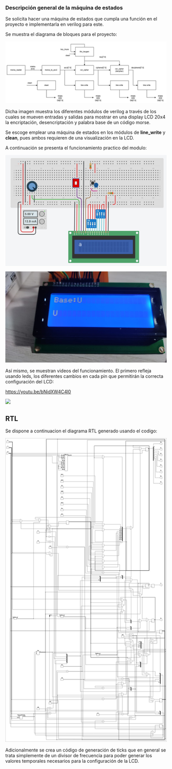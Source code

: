 ### Descripción general de la máquina de estados

Se solicita hacer una máquina de estados que cumpla una función en el proyecto e implementarla en verilog para este. 

Se muestra el diagrama de bloques para el proyecto:

![](Imagenes/Imagen_de_WhatsApp.jpg)

Dicha imagen muestra los diferentes módulos de verilog a través de los cuales se mueven entradas y salidas para mostrar en una display LCD 20x4 la encriptación, desencriptación y palabra base de un código morse.

Se escoge emplear una máquina de estados en los módulos de **line_write** y **clean**, pues ambos requieren de una visualización en la LCD.

A continuación se presenta el funcionamiento practico del modulo:

![](Imagenes/Pasted_image_20250306174801.png)

![](Imagenes/Pasted_image_20250306174825.png)

Así mismo, se muestran videos del funcionamiento. El primero refleja usando leds, los diferentes cambios en cada pin que permitirán la correcta configuración del LCD:

https://youtu.be/bNidXW4C4l0

![](https://youtu.be/bNidXW4C4l0)



## RTL

Se dispone a continuacion el diagrama RTL generado usando el codigo:

![](Imagenes/RTL.jpg)


Adicionalmente se crea un código de generación de ticks que en general se trata simplemente de un divisor de frecuencia para poder generar los valores temporales necesarios para la configuración de la LCD.
